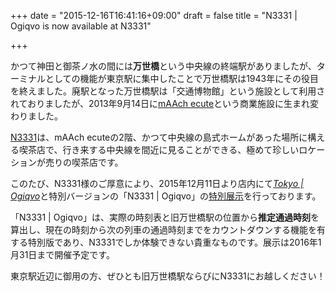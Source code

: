 +++
date = "2015-12-16T16:41:16+09:00"
draft = false
title = "N3331 | Ogiqvo is now available at N3331"

+++

かつて神田と御茶ノ水の間には**万世橋**という中央線の終端駅がありましたが、ターミナルとしての機能が東京駅に集中したことで万世橋駅は1943年にその役目を終えました。廃駅となった万世橋駅は「交通博物館」という施設として利用されておりましたが、2013年9月14日に[mAAch ecute](http://www.maach-ecute.jp/)という商業施設に生まれ変わりました。

[N3331](http://n3331.com/)は、mAAch ecuteの2階、かつて中央線の島式ホームがあった場所に構える喫茶店で、行き来する中央線を間近に見ることができる、極めて珍しいロケーションが売りの喫茶店です。

このたび、N3331様のご厚意により、2015年12月11日より店内にて[*Tokyo | Ogiqvo*](https://play.google.com/store/apps/details?id=com.ogiqvo.view.tokyo)と特別バージョンの「N3331 | Ogiqvo」の[特別展示](http://n3331.com/news/000073.html)を行っております。

「N3331 | Ogiqvo」は、実際の時刻表と旧万世橋駅の位置から**推定通過時刻**を算出し、現在の時刻から次の列車の通過時刻までをカウントダウンする機能を有する特別版であり、N3331でしか体験できない貴重なものです。展示は2016年1月31日まで開催予定です。

東京駅近辺に御用の方、ぜひとも旧万世橋駅ならびにN3331にお越しください！
